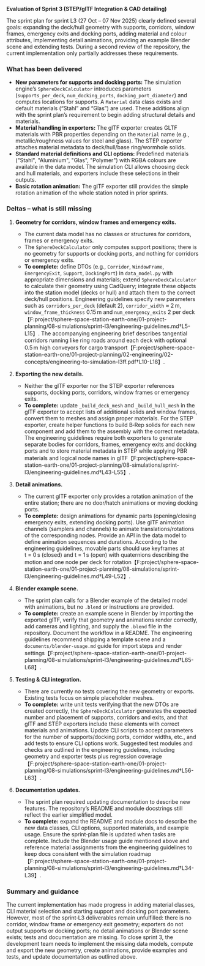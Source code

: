 **Evaluation of Sprint 3 (STEP/glTF Integration & CAD detailing)**

The sprint plan for sprint L3 (27 Oct – 07 Nov 2025) clearly defined several goals: expanding the deck/hull geometry with supports, corridors, window frames, emergency exits and docking ports, adding material and colour attributes, implementing detail animations, providing an example Blender scene and extending tests.  During a second review of the repository, the current implementation only partially addresses these requirements.

### What has been delivered

* **New parameters for supports and docking ports:** The simulation engine’s `SphereDeckCalculator` introduces parameters (`supports_per_deck`, `num_docking_ports`, `docking_port_diameter`) and computes locations for supports.  A `Material` data class exists and default materials (“Stahl” and “Glas”) are used.  These additions align with the sprint plan’s requirement to begin adding structural details and materials.
* **Material handling in exporters:** The glTF exporter creates GLTF materials with PBR properties depending on the `Material` name (e.g., metallic/roughness values for steel and glass).  The STEP exporter attaches material metadata to deck/hull/base ring/wormhole solids.
* **Standard material definitions and CLI options:** Predefined materials ("Stahl", "Aluminium", "Glas", "Polymer") with RGBA colours are available in the data model.  The simulation CLI allows choosing deck and hull materials, and exporters include these selections in their outputs.
* **Basic rotation animation:** The glTF exporter still provides the simple rotation animation of the whole station noted in prior sprints.

### Deltas – what is still missing

1. **Geometry for corridors, window frames and emergency exits.**

   * The current data model has no classes or structures for corridors, frames or emergency exits.
   * The `SphereDeckCalculator` only computes support positions; there is no geometry for supports or docking ports, and nothing for corridors or emergency exits.
   * **To complete:** define DTOs (e.g., `Corridor`, `WindowFrame`, `EmergencyExit`, `Support`, `DockingPort`) in `data_model.py` with appropriate dimensions and materials; extend `SphereDeckCalculator` to calculate their geometry using CadQuery; integrate these objects into the station model (decks or hull) and attach them to the correct deck/hull positions.  Engineering guidelines specify new parameters such as `corridors_per_deck` (default 2), `corridor_width` ≈ 2 m, `window_frame_thickness` 0.15 m and `num_emergency_exits` 2 per deck【F:project/sphere-space-station-earth-one/01-project-planning/08-simulations/sprint-l3/engineering-guidelines.md†L5-L15】.  The accompanying engineering brief describes tangential corridors running like ring roads around each deck with optional 0.5 m high conveyors for cargo transport【F:project/sphere-space-station-earth-one/01-project-planning/02-engineering/02-concepts/engineering-to-simulation-l3ff.pdf†L10-L18】.

2. **Exporting the new details.**

   * Neither the glTF exporter nor the STEP exporter references supports, docking ports, corridors, window frames or emergency exits.
   * **To complete:** update `_build_deck_mesh` and `_build_hull_mesh` in the glTF exporter to accept lists of additional solids and window frames, convert them to meshes and assign proper materials.  For the STEP exporter, create helper functions to build B‑Rep solids for each new component and add them to the assembly with the correct metadata.  The engineering guidelines require both exporters to generate separate bodies for corridors, frames, emergency exits and docking ports and to store material metadata in STEP while applying PBR materials and logical node names in glTF【F:project/sphere-space-station-earth-one/01-project-planning/08-simulations/sprint-l3/engineering-guidelines.md†L43-L55】.

3. **Detail animations.**

   * The current glTF exporter only provides a rotation animation of the entire station; there are no door/hatch animations or moving docking ports.
   * **To complete:** design animations for dynamic parts (opening/closing emergency exits, extending docking ports).  Use glTF animation channels (samplers and channels) to animate translations/rotations of the corresponding nodes.  Provide an API in the data model to define animation sequences and durations.  According to the engineering guidelines, movable parts should use keyframes at t = 0 s (closed) and t = 1 s (open) with quaternions describing the motion and one node per deck for rotation【F:project/sphere-space-station-earth-one/01-project-planning/08-simulations/sprint-l3/engineering-guidelines.md†L49-L52】.

4. **Blender example scene.**

   * The sprint plan calls for a Blender example of the detailed model with animations, but no `.blend` or instructions are provided.
   * **To complete:** create an example scene in Blender by importing the exported glTF, verify that geometry and animations render correctly, add cameras and lighting, and supply the `.blend` file in the repository.  Document the workflow in a README.  The engineering guidelines recommend shipping a template scene and a `documents/blender-usage.md` guide for import steps and render settings【F:project/sphere-space-station-earth-one/01-project-planning/08-simulations/sprint-l3/engineering-guidelines.md†L65-L68】.

5. **Testing & CLI integration.**

   * There are currently no tests covering the new geometry or exports.  Existing tests focus on simple placeholder meshes.
   * **To complete:** write unit tests verifying that the new DTOs are created correctly, the `SphereDeckCalculator` generates the expected number and placement of supports, corridors and exits, and that glTF and STEP exporters include these elements with correct materials and animations.  Update CLI scripts to accept parameters for the number of supports/docking ports, corridor widths, etc., and add tests to ensure CLI options work.  Suggested test modules and checks are outlined in the engineering guidelines, including geometry and exporter tests plus regression coverage【F:project/sphere-space-station-earth-one/01-project-planning/08-simulations/sprint-l3/engineering-guidelines.md†L56-L63】.

6. **Documentation updates.**

   * The sprint plan required updating documentation to describe new features.  The repository’s README and module docstrings still reflect the earlier simplified model.
   * **To complete:** expand the README and module docs to describe the new data classes, CLI options, supported materials, and example usage.  Ensure the sprint‑plan file is updated when tasks are complete.  Include the Blender usage guide mentioned above and reference material assignments from the engineering guidelines to keep docs consistent with the simulation roadmap【F:project/sphere-space-station-earth-one/01-project-planning/08-simulations/sprint-l3/engineering-guidelines.md†L34-L39】.

### Summary and guidance

The current implementation has made progress in adding material classes, CLI material selection and starting support and docking port parameters.  However, most of the sprint‑L3 deliverables remain unfulfilled: there is no corridor, window frame or emergency exit geometry; exporters do not output supports or docking ports; no detail animations or Blender scene exists; tests and documentation are missing.  To close sprint 3, the development team needs to implement the missing data models, compute and export the new geometry, create animations, provide examples and tests, and update documentation as outlined above.
